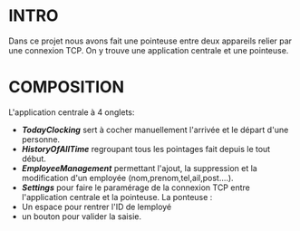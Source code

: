 # INTRO
Dans ce projet nous avons fait une pointeuse entre deux appareils relier par une connexion TCP.
On y trouve une application centrale et une pointeuse.

# COMPOSITION
L'application centrale à 4 onglets: 
* ***TodayClocking*** sert à cocher manuellement l'arrivée et le départ d'une personne.
* ***HistoryOfAllTime*** regroupant tous les pointages fait depuis le tout début.
* ***EmployeeManagement*** permettant l'ajout, la suppression et la modification d'un employée (nom,prenom,tel,ail,post....).
* ***Settings*** pour faire le paramérage de la connexion TCP entre l'application centrale et la pointeuse.
La ponteuse :
* Un espace pour rentrer l'ID de lemployé
* un bouton pour valider la saisie.
  

